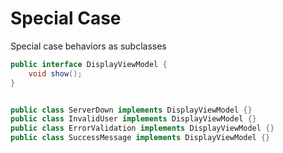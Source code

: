 # Special Case

Special case behaviors as subclasses

```java
public interface DisplayViewModel {
    void show();
}


public class ServerDown implements DisplayViewModel {}
public class InvalidUser implements DisplayViewModel {}
public class ErrorValidation implements DisplayViewModel {}
public class SuccessMessage implements DisplayViewModel {}
```
